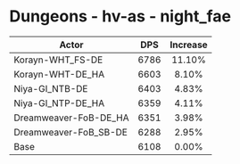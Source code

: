 # Dungeons - hv-as - night_fae
| Actor | DPS | Increase |
|---|:---:|:---:|
|Korayn-WHT_FS-DE|6786|11.10%|
|Korayn-WHT-DE_HA|6603|8.10%|
|Niya-GI_NTB-DE|6403|4.83%|
|Niya-GI_NTP-DE_HA|6359|4.11%|
|Dreamweaver-FoB-DE_HA|6351|3.98%|
|Dreamweaver-FoB_SB-DE|6288|2.95%|
|Base|6108|0.00%|
